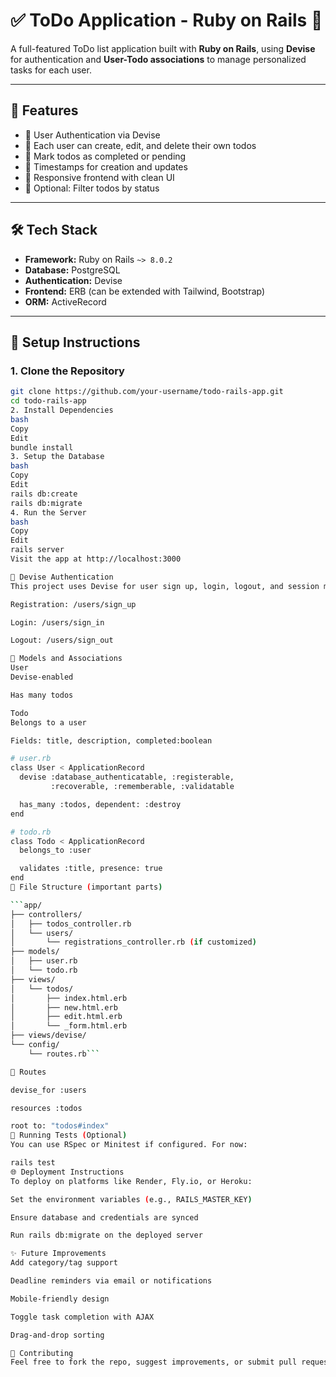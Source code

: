 # ✅ ToDo Application - Ruby on Rails 📝

A full-featured ToDo list application built with **Ruby on Rails**, using **Devise** for authentication and **User-Todo associations** to manage personalized tasks for each user.

---

## 🚀 Features

- 🔐 User Authentication via Devise
- 🧑 Each user can create, edit, and delete their own todos
- 📌 Mark todos as completed or pending
- 📆 Timestamps for creation and updates
- 📱 Responsive frontend with clean UI
- 🔎 Optional: Filter todos by status

---

## 🛠️ Tech Stack

- **Framework:** Ruby on Rails `~> 8.0.2`
- **Database:** PostgreSQL
- **Authentication:** Devise
- **Frontend:** ERB (can be extended with Tailwind, Bootstrap)
- **ORM:** ActiveRecord

---

## 🔧 Setup Instructions

### 1. Clone the Repository

```bash
git clone https://github.com/your-username/todo-rails-app.git
cd todo-rails-app
2. Install Dependencies
bash
Copy
Edit
bundle install
3. Setup the Database
bash
Copy
Edit
rails db:create
rails db:migrate
4. Run the Server
bash
Copy
Edit
rails server
Visit the app at http://localhost:3000

🔑 Devise Authentication
This project uses Devise for user sign up, login, logout, and session management.

Registration: /users/sign_up

Login: /users/sign_in

Logout: /users/sign_out

🧩 Models and Associations
User
Devise-enabled

Has many todos

Todo
Belongs to a user

Fields: title, description, completed:boolean

# user.rb
class User < ApplicationRecord
  devise :database_authenticatable, :registerable,
         :recoverable, :rememberable, :validatable

  has_many :todos, dependent: :destroy
end

# todo.rb
class Todo < ApplicationRecord
  belongs_to :user

  validates :title, presence: true
end
📂 File Structure (important parts)

```app/
├── controllers/
│   ├── todos_controller.rb
│   └── users/
│       └── registrations_controller.rb (if customized)
├── models/
│   ├── user.rb
│   └── todo.rb
├── views/
│   └── todos/
│       ├── index.html.erb
│       ├── new.html.erb
│       ├── edit.html.erb
│       └── _form.html.erb
├── views/devise/
└── config/
    └── routes.rb```

🔁 Routes

devise_for :users

resources :todos

root to: "todos#index"
🧪 Running Tests (Optional)
You can use RSpec or Minitest if configured. For now:

rails test
🌐 Deployment Instructions
To deploy on platforms like Render, Fly.io, or Heroku:

Set the environment variables (e.g., RAILS_MASTER_KEY)

Ensure database and credentials are synced

Run rails db:migrate on the deployed server

✨ Future Improvements
Add category/tag support

Deadline reminders via email or notifications

Mobile-friendly design

Toggle task completion with AJAX

Drag-and-drop sorting

🤝 Contributing
Feel free to fork the repo, suggest improvements, or submit pull requests.
